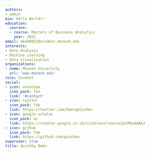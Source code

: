 ```yaml
---
authors:
- admin
bio: Hello World!!
education:
  courses:
  - course: Masters of Business Analytics
    year: 2021
email: abab0012@student.monash.edu
interests:
- Data Analysis
- Machine Learning
- Data Visualization
organizations:
- name: Monash University
  url: "www.monash.edu"
role: Student
social:
- icon: envelope
  icon_pack: fas
  link: '#contact'
- icon: twitter
  icon_pack: fab
  link: https://twitter.com/GeorgeCushen
- icon: google-scholar
  icon_pack: ai
  link: https://scholar.google.co.uk/citations?user=sIwtMXoAAAAJ
- icon: github
  icon_pack: fab
  link: https://github.com/gcushen
superuser: true
title: Aarathy Babu
--- 
```


